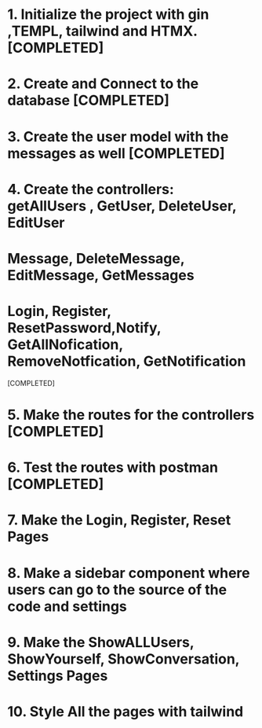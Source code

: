 # 1. Initialize the project with gin ,TEMPL, tailwind and HTMX. [COMPLETED]
# 2. Create and Connect to the database [COMPLETED] 
# 3. Create the user model with the messages as well [COMPLETED]
# 4. Create the controllers: getAllUsers , GetUser, DeleteUser, EditUser 
# Message, DeleteMessage, EditMessage, GetMessages 
# Login, Register, ResetPassword,Notify, GetAllNofication, RemoveNotfication, GetNotification 
[COMPLETED]
# 5. Make the routes for the controllers [COMPLETED]
# 6. Test the routes with postman [COMPLETED]
# 7. Make the Login, Register, Reset Pages
# 8. Make a sidebar component where users can go to the source of the code and settings
# 9. Make the ShowALLUsers, ShowYourself, ShowConversation, Settings Pages

# 10. Style All the pages with tailwind
